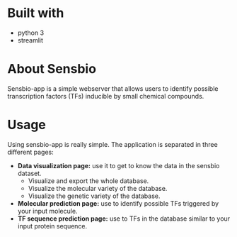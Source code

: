 # Built with

- python 3
- streamlit

# About Sensbio

Sensbio-app is a simple webserver that allows users to identify possible transcription factors (TFs) inducible by small chemical compounds.

# Usage

Using sensbio-app is really simple. The application is separated in three different pages:

- **Data visualization page:** use it to get to know the data in the sensbio dataset.
    - Visualize and export the whole database.
    - Visualize the molecular variety of the database.
    - Visualize the genetic variety of the database.
- **Molecular prediction page:** use to identify possible TFs triggered by your input molecule.
- **TF sequence prediction page:** use to TFs in the database similar to your input protein sequence.
    
